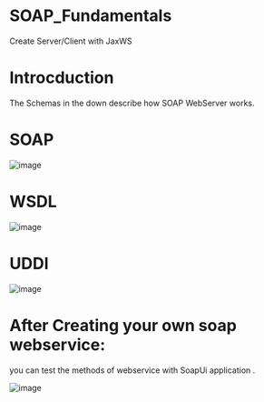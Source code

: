 # SOAP_Fundamentals
Create Server/Client with JaxWS

# Introcduction

The Schemas in the down describe how SOAP WebServer works.  

# SOAP
![image](https://user-images.githubusercontent.com/67378945/221980212-e393380e-2574-4c49-8703-16657d1ebdc0.png)

# WSDL
![image](https://user-images.githubusercontent.com/67378945/221980520-082e0288-e8a1-472c-a8f1-d39df20c3328.png)

# UDDI

![image](https://user-images.githubusercontent.com/67378945/221981410-129bdc0e-bcd3-4663-b216-58067ec34810.png)

# After Creating your own soap webservice:

you can test the methods of webservice with SoapUi application .

![image](https://user-images.githubusercontent.com/67378945/221995851-39993103-09cb-4203-9e80-e589c2993302.png)



